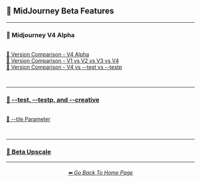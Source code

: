 <h2>🕋 MidJourney Beta Features</h2>

<hr><!--------------->

<h3>🌌 Midjourney V4 Alpha</h3>
<br>
<a href="/Pages/Comparison_Pages/Version_Comparison/MJ_V4/V4_Alpha.md">📇 Version Comparison - V4 Alpha</a>
<br>
<a href="/Pages/Comparison_Pages/Version_Comparison/V1_V2_V3_V4.md">📇 Version Comparison - V1 vs V2 vs V3 vs V4</a>
<br>
<a href="/Pages/Comparison_Pages/Version_Comparison/V4_test_testp.md">📇 Version Comparison - V4 vs --test vs --testp</a>

<br><hr>

<h3><a href="/Pages/Comparison_Pages/Version_Comparison/test_testp_creative.md">🧩 --test, --testp, and --creative</a></h3>
<br>
<a href="/Pages/Midjourney_Beta_Features/Tile_Parameter.md">🔲 --tile Parameter</a>

<br><hr>

<h3><a href="/Pages/Midjourney_Beta_Features/Beta_Upscale_Comparison.md">🚀 Beta Upscale</a></h3>

<hr><!--------------->
<div align="center">
<h6><a href="/README.md">⬅ Go Back To Home Page</a></h6>
</div>
